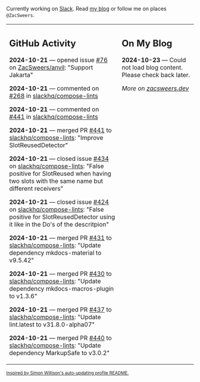 Currently working on [Slack](https://slack.com/). Read [my blog](https://zacsweers.dev/) or follow me on places `@ZacSweers`.

<table><tr><td valign="top" width="60%">

## GitHub Activity
<!-- githubActivity starts -->
**2024-10-21** — opened issue [#76](https://github.com/ZacSweers/anvil/issues/76) on [ZacSweers/anvil](https://github.com/ZacSweers/anvil): "Support Jakarta"

**2024-10-21** — commented on [#268](https://github.com/slackhq/compose-lints/issues/268#issuecomment-2427797737) in [slackhq/compose-lints](https://github.com/slackhq/compose-lints)

**2024-10-21** — commented on [#441](https://github.com/slackhq/compose-lints/pull/441#issuecomment-2427797373) in [slackhq/compose-lints](https://github.com/slackhq/compose-lints)

**2024-10-21** — merged PR [#441](https://github.com/slackhq/compose-lints/pull/441) to [slackhq/compose-lints](https://github.com/slackhq/compose-lints): "Improve SlotReusedDetector"

**2024-10-21** — closed issue [#434](https://github.com/slackhq/compose-lints/issues/434) on [slackhq/compose-lints](https://github.com/slackhq/compose-lints): "False positive for SlotReused when having two slots with the same name but different receivers"

**2024-10-21** — closed issue [#424](https://github.com/slackhq/compose-lints/issues/424) on [slackhq/compose-lints](https://github.com/slackhq/compose-lints): "False positive for SlotReusedDetector using it like in the Do's of the descritpion"

**2024-10-21** — merged PR [#431](https://github.com/slackhq/compose-lints/pull/431) to [slackhq/compose-lints](https://github.com/slackhq/compose-lints): "Update dependency mkdocs-material to v9.5.42"

**2024-10-21** — merged PR [#430](https://github.com/slackhq/compose-lints/pull/430) to [slackhq/compose-lints](https://github.com/slackhq/compose-lints): "Update dependency mkdocs-macros-plugin to v1.3.6"

**2024-10-21** — merged PR [#437](https://github.com/slackhq/compose-lints/pull/437) to [slackhq/compose-lints](https://github.com/slackhq/compose-lints): "Update lint.latest to v31.8.0-alpha07"

**2024-10-21** — merged PR [#440](https://github.com/slackhq/compose-lints/pull/440) to [slackhq/compose-lints](https://github.com/slackhq/compose-lints): "Update dependency MarkupSafe to v3.0.2"
<!-- githubActivity ends -->
</td><td valign="top" width="40%">

## On My Blog
<!-- blog starts -->
**2024-10-23** — Could not load blog content. Please check back later.
<!-- blog ends -->
_More on [zacsweers.dev](https://zacsweers.dev/)_
</td></tr></table>

<sub><a href="https://simonwillison.net/2020/Jul/10/self-updating-profile-readme/">Inspired by Simon Willison's auto-updating profile README.</a></sub>
